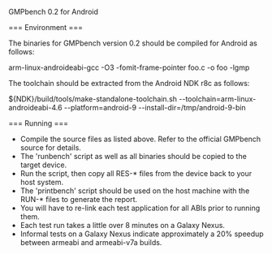 GMPbench 0.2 for Android

=== Environment ===

The binaries for GMPbench version 0.2 should be compiled for Android as follows:

  arm-linux-androideabi-gcc -O3 -fomit-frame-pointer foo.c -o foo -lgmp

The toolchain should be extracted from the Android NDK r8c as follows:

  ${NDK}/build/tools/make-standalone-toolchain.sh --toolchain=arm-linux-androideabi-4.6 --platform=android-9 --install-dir=/tmp/android-9-bin

=== Running ===

* Compile the source files as listed above.  Refer to the official GMPbench source for details.
* The 'runbench' script as well as all binaries should be copied to the target device.
* Run the script, then copy all RES-* files from the device back to your host system.
* The 'printbench' script should be used on the host machine with the RUN-* files to generate the report.
* You will have to re-link each test application for all ABIs prior to running them.
* Each test run takes a little over 8 minutes on a Galaxy Nexus.
* Informal tests on a Galaxy Nexus indicate approximately a 20% speedup between armeabi and armeabi-v7a builds.
